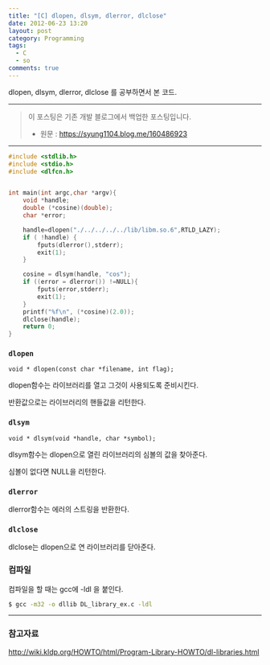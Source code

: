 ```yaml
---
title: "[C] dlopen, dlsym, dlerror, dlclose"
date: 2012-06-23 13:20
layout: post
category: Programming
tags:
  - C
  - so
comments: true
---
```


dlopen, dlsym, dlerror, dlclose 를 공부하면서 본 코드.

<!-- more -->

----



> 이 포스팅은 기존 개발 블로그에서 백업한 포스팅입니다.
>
> * 원문 : https://syung1104.blog.me/160486923



----



```c++
#include <stdlib.h>
#include <stdio.h>
#include <dlfcn.h>


int main(int argc,char *argv){
    void *handle;
    double (*cosine)(double);
    char *error;

    handle=dlopen("./../../../../lib/libm.so.6",RTLD_LAZY);
    if ( !handle) {
        fputs(dlerror(),stderr);
        exit(1);
    }

    cosine = dlsym(handle, "cos");
    if ((error = dlerror()) !=NULL){
        fputs(error,stderr);
        exit(1);
    }
    printf("%f\n", (*cosine)(2.0));
    dlclose(handle);
    return 0;
}

```

 

### `dlopen`
`void * dlopen(const char *filename, int flag);`

dlopen함수는 라이브러리를 열고 그것이 사용되도록 준비시킨다.

반환값으로는 라이브러리의 핸들값을 리턴한다.

### `dlsym`
`void * dlsym(void *handle, char *symbol);`

dlsym함수는 dlopen으로 열린 라이브러리의 심볼의 값을 찾아준다.

심볼이 없다면 NULL을 리턴한다.


### `dlerror`
dlerror함수는 에러의 스트링을 반환한다.


### `dlclose`
dlclose는 dlopen으로 연 라이브러리를 닫아준다.




### 컴파일
컴파일을 할 때는 gcc에 -ldl 을 붙인다. 

``` bash
$ gcc -m32 -o dllib DL_library_ex.c -ldl
```

 

---

### 참고자료

http://wiki.kldp.org/HOWTO/html/Program-Library-HOWTO/dl-libraries.html




